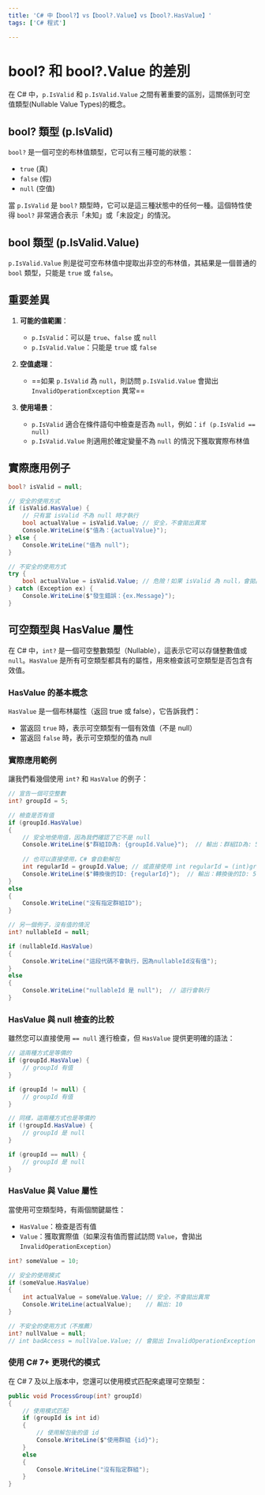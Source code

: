 ```yaml
---
title: 'C# 中【bool?】vs【bool?.Value】vs【bool?.HasValue】'
tags: ['C# 程式']

---
```


# bool? 和 bool?.Value 的差別

在 C# 中，`p.IsValid` 和 `p.IsValid.Value` 之間有著重要的區別，這關係到可空值類型(Nullable Value Types)的概念。

## bool? 類型 (p.IsValid)

`bool?` 是一個可空的布林值類型，它可以有三種可能的狀態：
- `true` (真)
- `false` (假)
- `null` (空值)

當 `p.IsValid` 是 `bool?` 類型時，它可以是這三種狀態中的任何一種。這個特性使得 `bool?` 非常適合表示「未知」或「未設定」的情況。

## bool 類型 (p.IsValid.Value)

`p.IsValid.Value` 則是從可空布林值中提取出非空的布林值，其結果是一個普通的 `bool` 類型，只能是 `true` 或 `false`。

## 重要差異

1. **可能的值範圍**：
   - `p.IsValid`：可以是 `true`、`false` 或 `null`
   - `p.IsValid.Value`：只能是 `true` 或 `false`

2. **空值處理**：
   - ==如果 `p.IsValid` 為 `null`，則訪問 `p.IsValid.Value` 會拋出 `InvalidOperationException` 異常==

3. **使用場景**：
   - `p.IsValid` 適合在條件語句中檢查是否為 `null`，例如：`if (p.IsValid == null)`
   - `p.IsValid.Value` 則適用於確定變量不為 `null` 的情況下獲取實際布林值

## 實際應用例子

```csharp
bool? isValid = null;

// 安全的使用方式
if (isValid.HasValue) {
    // 只有當 isValid 不為 null 時才執行
    bool actualValue = isValid.Value; // 安全，不會拋出異常
    Console.WriteLine($"值為：{actualValue}");
} else {
    Console.WriteLine("值為 null");
}

// 不安全的使用方式
try {
    bool actualValue = isValid.Value; // 危險！如果 isValid 為 null，會拋出異常
} catch (Exception ex) {
    Console.WriteLine($"發生錯誤：{ex.Message}");
}
```

## 可空類型與 HasValue 屬性

在 C# 中，`int?` 是一個可空整數類型（Nullable<int>），這表示它可以存儲整數值或 `null`。`HasValue` 是所有可空類型都具有的屬性，用來檢查該可空類型是否包含有效值。

### HasValue 的基本概念

`HasValue` 是一個布林屬性（返回 true 或 false），它告訴我們：
- 當返回 `true` 時，表示可空類型有一個有效值（不是 null）
- 當返回 `false` 時，表示可空類型的值為 null

### 實際應用範例

讓我們看幾個使用 `int?` 和 `HasValue` 的例子：

```csharp
// 宣告一個可空整數
int? groupId = 5;

// 檢查是否有值
if (groupId.HasValue)
{
    // 安全地使用值，因為我們確認了它不是 null
    Console.WriteLine($"群組ID為: {groupId.Value}");  // 輸出：群組ID為: 5
    
    // 也可以直接使用，C# 會自動解包
    int regularId = groupId.Value; // 或直接使用 int regularId = (int)groupId;
    Console.WriteLine($"轉換後的ID: {regularId}");  // 輸出：轉換後的ID: 5
}
else
{
    Console.WriteLine("沒有指定群組ID");
}

// 另一個例子，沒有值的情況
int? nullableId = null;

if (nullableId.HasValue)
{
    Console.WriteLine("這段代碼不會執行，因為nullableId沒有值");
}
else
{
    Console.WriteLine("nullableId 是 null");  // 這行會執行
}
```

### HasValue 與 null 檢查的比較

雖然您可以直接使用 `== null` 進行檢查，但 `HasValue` 提供更明確的語法：

```csharp
// 這兩種方式是等價的
if (groupId.HasValue) {
    // groupId 有值
}

if (groupId != null) {
    // groupId 有值
}

// 同樣，這兩種方式也是等價的
if (!groupId.HasValue) {
    // groupId 是 null
}

if (groupId == null) {
    // groupId 是 null
}
```

### HasValue 與 Value 屬性

當使用可空類型時，有兩個關鍵屬性：
- `HasValue`：檢查是否有值
- `Value`：獲取實際值（如果沒有值而嘗試訪問 `Value`，會拋出 `InvalidOperationException`）

```csharp
int? someValue = 10;

// 安全的使用模式
if (someValue.HasValue)
{
    int actualValue = someValue.Value; // 安全，不會拋出異常
    Console.WriteLine(actualValue);    // 輸出: 10
}

// 不安全的使用方式（不推薦）
int? nullValue = null;
// int badAccess = nullValue.Value; // 會拋出 InvalidOperationException
```

### 使用 C# 7+ 更現代的模式

在 C# 7 及以上版本中，您還可以使用模式匹配來處理可空類型：

```csharp
public void ProcessGroup(int? groupId)
{
    // 使用模式匹配
    if (groupId is int id)
    {
        // 使用解包後的值 id
        Console.WriteLine($"使用群組 {id}");
    }
    else
    {
        Console.WriteLine("沒有指定群組");
    }
}
```